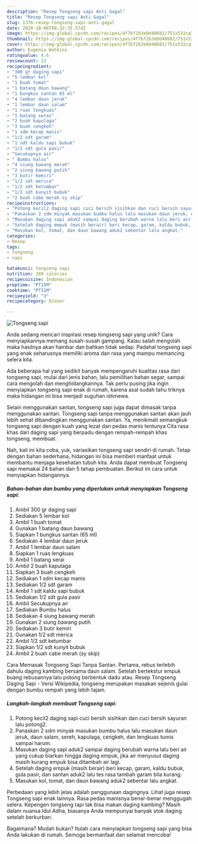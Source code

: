 ```yaml
---
description: "Resep Tongseng sapi Anti Gagal"
title: "Resep Tongseng sapi Anti Gagal"
slug: 1376-resep-tongseng-sapi-anti-gagal
date: 2020-10-06T08:32:35.574Z
image: https://img-global.cpcdn.com/recipes/4f7bf2b3e0d48682/751x532cq70/tongseng-sapi-foto-resep-utama.jpg
thumbnail: https://img-global.cpcdn.com/recipes/4f7bf2b3e0d48682/751x532cq70/tongseng-sapi-foto-resep-utama.jpg
cover: https://img-global.cpcdn.com/recipes/4f7bf2b3e0d48682/751x532cq70/tongseng-sapi-foto-resep-utama.jpg
author: Eugenia Watkins
ratingvalue: 4.6
reviewcount: 13
recipeingredient:
- "300 gr daging sapi"
- "5 lembar kol"
- "1 buah tomat"
- "1 batang daun bawang"
- "1 bungkus santan 65 ml"
- "4 lembar daun jeruk"
- "1 lembar daun salam"
- "1 ruas lengkuas"
- "1 batang serai"
- "2 buah kapulaga"
- "3 buah cengkeh"
- "1 sdm kecap manis"
- "1/2 sdt garam"
- "1 sdt kaldu sapi bubuk"
- "1/2 sdt gula pasir"
- "Secukupnya air"
- " Bumbu halus"
- "4 siung bawang merah"
- "2 siung bawang putih"
- "3 butir kemiri"
- "1/2 sdt merica"
- "1/2 sdt ketumbar"
- "1/2 sdt kunyit bubuk"
- "2 buah cabe merah sy skip"
recipeinstructions:
- "Potong kecil2 daging sapi cuci bersih sisihkan dan cuci bersih sayuran lalu potong2."
- "Panaskan 2 sdm minyak masukan bumbu halus lalu masukan daun jeruk, daun salam, sereh, kapulaga, cengkeh, dan lengkuas tumis sampai harum."
- "Masukan daging sapi aduk2 sampai daging berubah warna lalu beri air yang cukup biarkan hingga daging empuk, jika air menyusut daging masih kurang empuk bisa ditambah air lagi."
- "Setelah daging empuk (masih berair) beri kecap, garam, kaldu bubuk, gula pasir, dan santan aduk2 lalu tes rasa tambah garam bila kurang."
- "Masukan kol, tomat, dan daun bawang aduk2 sebentar lalu angkat."
categories:
- Resep
tags:
- tongseng
- sapi

katakunci: tongseng sapi 
nutrition: 289 calories
recipecuisine: Indonesian
preptime: "PT15M"
cooktime: "PT31M"
recipeyield: "3"
recipecategory: Dinner

---
```



![Tongseng sapi](https://img-global.cpcdn.com/recipes/4f7bf2b3e0d48682/751x532cq70/tongseng-sapi-foto-resep-utama.jpg)

Anda sedang mencari inspirasi resep tongseng sapi yang unik? Cara menyiapkannya memang susah-susah gampang. Kalau salah mengolah maka hasilnya akan hambar dan bahkan tidak sedap. Padahal tongseng sapi yang enak seharusnya memiliki aroma dan rasa yang mampu memancing selera kita.

Ada beberapa hal yang sedikit banyak mempengaruhi kualitas rasa dari tongseng sapi, mulai dari jenis bahan, lalu pemilihan bahan segar, sampai cara mengolah dan menghidangkannya. Tak perlu pusing jika ingin menyiapkan tongseng sapi enak di rumah, karena asal sudah tahu triknya maka hidangan ini bisa menjadi suguhan istimewa.

Selain menggunakan santan, tongseng sapi juga dapat dimasak tanpa menggunakan santan. Tongseng sapi tanpa menggunakan santan akan jauh lebih sehat dibandingkan menggunakan santan. Ya, menikmati semangkuk tongseng sapi dengan kuah yang lezat dan pedas manis tentunya Cita rasa khas dari daging sapi yang berpadu dengan rempah-rempah khas tongseng, membuat.


Nah, kali ini kita coba, yuk, variasikan tongseng sapi sendiri di rumah. Tetap dengan bahan sederhana, hidangan ini bisa memberi manfaat untuk membantu menjaga kesehatan tubuh kita. Anda dapat membuat Tongseng sapi memakai 24 bahan dan 5 tahap pembuatan. Berikut ini cara untuk menyiapkan hidangannya.

<!--inarticleads1-->

##### Bahan-bahan dan bumbu yang diperlukan untuk menyiapkan Tongseng sapi:

1. Ambil 300 gr daging sapi
1. Sediakan 5 lembar kol
1. Ambil 1 buah tomat
1. Gunakan 1 batang daun bawang
1. Siapkan 1 bungkus santan (65 ml)
1. Sediakan 4 lembar daun jeruk
1. Ambil 1 lembar daun salam
1. Siapkan 1 ruas lengkuas
1. Ambil 1 batang serai
1. Ambil 2 buah kapulaga
1. Siapkan 3 buah cengkeh
1. Sediakan 1 sdm kecap manis
1. Sediakan 1/2 sdt garam
1. Ambil 1 sdt kaldu sapi bubuk
1. Sediakan 1/2 sdt gula pasir
1. Ambil Secukupnya air
1. Sediakan  Bumbu halus
1. Sediakan 4 siung bawang merah
1. Gunakan 2 siung bawang putih
1. Sediakan 3 butir kemiri
1. Gunakan 1/2 sdt merica
1. Ambil 1/2 sdt ketumbar
1. Siapkan 1/2 sdt kunyit bubuk
1. Ambil 2 buah cabe merah (sy skip)


Cara Memasak Tongseng Sapi Tanpa Santan. Pertama, rebus terlebih dahulu daging kambing bersama daun salam. Setelah bertekstur empuk buang rebusannya lalu potong berbentuk dadu atau. Resep Tongseng Daging Sapi - Versi Wikipedia, tongseng merupakan masakan sejenis gulai dengan bumbu rempah yang lebih tajam. 

<!--inarticleads2-->

##### Langkah-langkah membuat Tongseng sapi:

1. Potong kecil2 daging sapi cuci bersih sisihkan dan cuci bersih sayuran lalu potong2.
1. Panaskan 2 sdm minyak masukan bumbu halus lalu masukan daun jeruk, daun salam, sereh, kapulaga, cengkeh, dan lengkuas tumis sampai harum.
1. Masukan daging sapi aduk2 sampai daging berubah warna lalu beri air yang cukup biarkan hingga daging empuk, jika air menyusut daging masih kurang empuk bisa ditambah air lagi.
1. Setelah daging empuk (masih berair) beri kecap, garam, kaldu bubuk, gula pasir, dan santan aduk2 lalu tes rasa tambah garam bila kurang.
1. Masukan kol, tomat, dan daun bawang aduk2 sebentar lalu angkat.


Perbedaan yang lebih jelas adalah penggunaan dagingnya. Lihat juga resep Tongseng sapi enak lainnya. Rasa pedas manisnya benar-benar menggugah selera. Kepengen tongseng tapi tak bisa makan daging kambing? Masih dalam nuansa Idul Adha, biasanya Anda mempunyai banyak stok daging setelah berkurban. 

Bagaimana? Mudah bukan? Itulah cara menyiapkan tongseng sapi yang bisa Anda lakukan di rumah. Semoga bermanfaat dan selamat mencoba!
